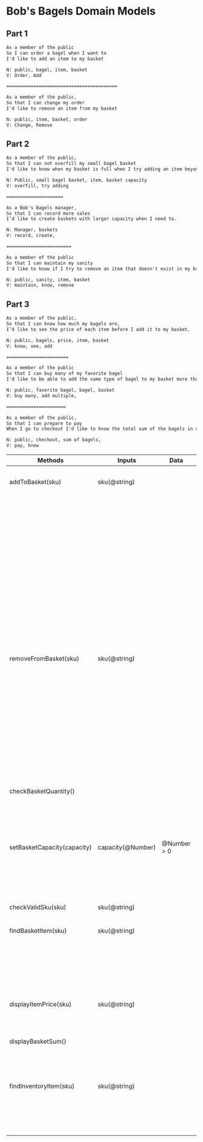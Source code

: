 # Bob's Bagels Domain Models

## Part 1

```txt
As a member of the public
So I can order a bagel when I want to
I'd like to add an item to my basket

N: public, bagel, item, basket
V: Order, Add

=========================================

As a member of the public,
So that I can change my order
I'd like to remove an item from my basket

N: public, item, basket, order
V: Change, Remove
```

## Part 2

```txt
As a member of the public,
So that I can not overfill my small bagel basket
I'd like to know when my basket is full when I try adding an item beyond my basket capacity.

N: Public, small bagel basket, item, basket capacity
V: overfill, try adding

=====================

As a Bob's Bagels manager,
So that I can record more sales
I’d like to create baskets with larger capacity when I need to.

N: Manager, baskets
V: record, create,

========================

As a member of the public
So that I can maintain my sanity
I'd like to know if I try to remove an item that doesn't exist in my basket. 

N: public, sanity, item, basket
V: maintain, know, remove
```

## Part 3

```txt
As a member of the public,
So that I can know how much my bagels are,
I’d like to see the price of each item before I add it to my basket.

N: public, bagels, price, item, basket
V: know, see, add

=======================

As a member of the public
So that I can buy many of my favorite bagel
I'd like to be able to add the same type of bagel to my basket more than once

N: public, favorite bagel, bagel, basket
V: buy many, add multiple,

======================

As a member of the public,
So that I can prepare to pay
When I go to checkout I'd like to know the total sum of the bagels in my basket

N: public, checkout, sum of bagels,
V: pay, know
```

| Methods       | Inputs | Data | Scenario | Outputs | Done |
| ------------- | ------ | ---- | -------- | ------- | ---- |
| addToBasket(sku) | sku(@string)| | valid sku | add item to basket, message "item added" | x |
|||| invalid sku | return message "item not found" | x |
|||| no sku input | return message "item sku required" | x |
|||| basket is full | return message "basket full" | |
|||| sku already in basket | increase quantity of item in basket, message "item added" | x |
|||||
| removeFromBasket(sku) | sku(@string)| | valid sku, sku in basket | remove item to basket, message "item removed" | x |
|||| valid sku, sku not in basket | return message "item not in cart" | x |
|||| invalid sku | return message "item not stocked" | x |
|||| no sku input | return message "item sku required" | x |
|||||
| checkBasketQuantity()|||basket is (@array)|return sum of each item quantity | x |
||||basket is not (@array)|return "error, misconfigured basket"
|||||
| setBasketCapacity(capacity)|capacity(@Number)| @Number > 0| positive integer input | change capacity, return capacity | x |
|||| not positive number input | return "please enter positive number value" | x |
|||||
| checkValidSku(sku)|sku(@string)|| valid sku | returns item object
|||||
| findBasketItem(sku) | sku(@string) || valid sku, sku in basket | return item object | x |
|||| valid sku, sku not in basket | return "item not found" | x |
|||| invalid sku | return "item is not stocked" | x |
|||||
|displayItemPrice(sku)| sku(@string) | | valid sku | return item price
|||| invalid sku | return "sku not found"
|||||
|displayBasketSum()||| items in basket | return sum of items.price
|||| no items in basket | return 0
|||||
| findInventoryItem(sku)| sku(@string)||valid sku, sku in inventory | return item object | x |
|||| valid sku, sku not in inventory | return "item not found" | x |
